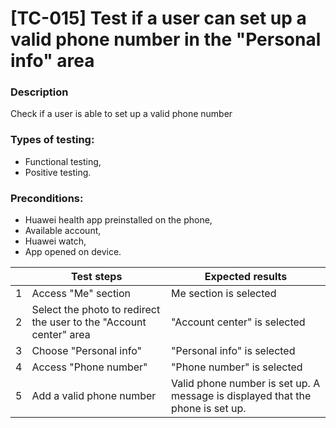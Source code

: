 # **[TC-015] Test if a user can set up a valid phone number in the "Personal info" area**

### **Description**

Check if a user is able to set up a valid phone number

### **Types of testing:**

- Functional testing,
- Positive testing.

### **Preconditions:**

- Huawei health app preinstalled on the phone,
- Available account,
- Huawei watch,
- App opened on device.

|     | **Test steps**                                                     | **Expected results**                                                           |
| --: | ------------------------------------------------------------------ | ------------------------------------------------------------------------------ |
|   1 | Access "Me" section                                                | Me section is selected                                                         |
|   2 | Select the photo to redirect the user to the "Account center" area | "Account center" is selected                                                   |
|   3 | Choose "Personal info"                                             | "Personal info" is selected                                                    |
|   4 | Access "Phone number"                                              | "Phone number" is selected                                                     |
|   5 | Add a valid phone number                                           | Valid phone number is set up. A message is displayed that the phone is set up. |
